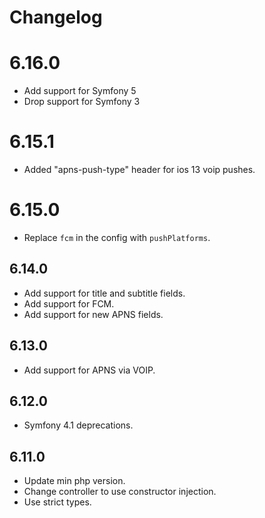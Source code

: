 # Changelog

# 6.16.0

- Add support for Symfony 5
- Drop support for Symfony 3

# 6.15.1

- Added "apns-push-type" header for ios 13 voip pushes.

# 6.15.0

- Replace `fcm` in the config with `pushPlatforms`.

## 6.14.0

- Add support for title and subtitle fields.
- Add support for FCM.
- Add support for new APNS fields.

## 6.13.0

- Add support for APNS via VOIP.

## 6.12.0

- Symfony 4.1 deprecations.

## 6.11.0

- Update min php version.
- Change controller to use constructor injection.
- Use strict types.
